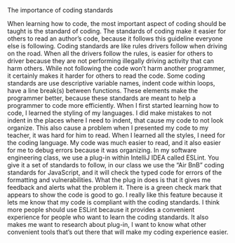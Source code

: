 The importance of coding standards

When learning how to code, the most important aspect of coding should be taught is the standard of coding. The standards of coding make it easier for others to read an author’s code, because it follows this guideline everyone else is following. Coding standards are like rules drivers follow when driving on the road. When all the drivers follow the rules, is easier for others to driver because they are  not performing illegally driving activity that can harm others. While not following the code won’t harm another programmer, it certainly makes it harder for others to read the code. Some coding standards are use descriptive variable names, indent code within loops, have a line break(s) between functions. These elements make the programmer better, because these standards are meant to help a programmer to code more efficiently. 
When I first started learning how to code, I learned the styling of my languages. I did make mistakes to not indent in the places where I need to indent, that cause my code to not look organize. This also cause a problem when I presented my code to my teacher, it was hard for him to read. When I learned all the styles, I need for the coding language. My code was much easier to read, and it also easier for me to debug errors because it was organizing. 
In my software engineering class, we use a plug-in within IntelliJ IDEA called ESLint. You give it a set of standards to follow, in our class we use the “Air BnB” coding standards for JavaScript, and it will check the typed code for errors of the formatting and vulnerabilities. What the plug in does is that it gives me feedback and alerts what the problem it. There is a green check mark that appears to show the code is good to go. I really like this feature because it lets me know that my code is compliant with the coding standards. I think more people should use ESLint because it provides a convenient experience for people who want to learn the coding standards. It also makes me want to research about plug-in, I want to know what other convenient tools that’s out there that will make my coding experience easier.  
